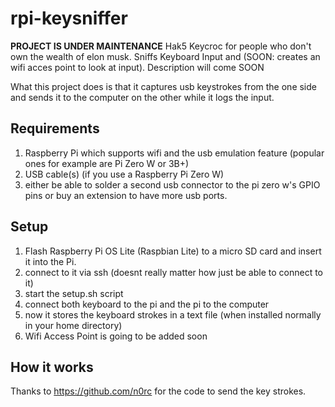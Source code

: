 # rpi-keysniffer
**PROJECT IS UNDER MAINTENANCE**
Hak5 Keycroc for people who don't own the wealth of elon musk. Sniffs Keyboard Input and (SOON: creates an wifi acces point to look at input).
Description will come SOON

What this project does is that it captures usb keystrokes from the one side and sends it to the computer on the other while it logs the input.
## Requirements
1. Raspberry Pi which supports wifi and the usb emulation feature (popular ones for example are Pi Zero W or 3B+)
2. USB cable(s)
(if you use a Raspberry Pi Zero W)
3. either be able to solder a second usb connector to the pi zero w's GPIO pins or buy an extension to have more usb ports. 


## Setup
1. Flash Raspberry Pi OS Lite (Raspbian Lite) to a micro SD card and insert it into the Pi.
2. connect to it via ssh (doesnt really matter how just be able to connect to it)
3. start the setup.sh script
4. connect both keyboard to the pi and the pi to the computer
5. now it stores the keyboard strokes in a text file (when installed normally in your home directory)
6. Wifi Access Point is going to be added soon

## How it works
Thanks to https://github.com/n0rc for the code to send the key strokes.
